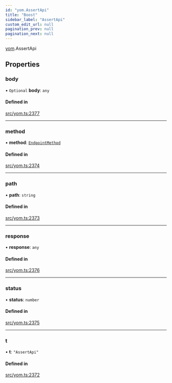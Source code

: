 ```yaml
---
id: "yom.AssertApi"
title: "Boost"
sidebar_label: "AssertApi"
custom_edit_url: null
pagination_prev: null
pagination_next: null
---
```


[yom](../namespaces/yom.md).AssertApi

## Properties

### body

• `Optional` **body**: `any`

#### Defined in

[src/yom.ts:2377](https://github.com/yolmio/boost/blob/5cada48/src/yom.ts#L2377)

___

### method

• **method**: [`EndpointMethod`](../namespaces/yom.md#endpointmethod)

#### Defined in

[src/yom.ts:2374](https://github.com/yolmio/boost/blob/5cada48/src/yom.ts#L2374)

___

### path

• **path**: `string`

#### Defined in

[src/yom.ts:2373](https://github.com/yolmio/boost/blob/5cada48/src/yom.ts#L2373)

___

### response

• **response**: `any`

#### Defined in

[src/yom.ts:2376](https://github.com/yolmio/boost/blob/5cada48/src/yom.ts#L2376)

___

### status

• **status**: `number`

#### Defined in

[src/yom.ts:2375](https://github.com/yolmio/boost/blob/5cada48/src/yom.ts#L2375)

___

### t

• **t**: ``"AssertApi"``

#### Defined in

[src/yom.ts:2372](https://github.com/yolmio/boost/blob/5cada48/src/yom.ts#L2372)
